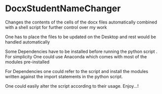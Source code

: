 # DocxStudentNameChanger
Changes the contents of the cells of the docx files automatically combined with a shell script for further control over my work

One has to place the files to be updated on the Desktop and rest would be handled automatically

Some Dependencies have to be installed before running the python script .
For simplicity One could use Anaconda which comes with most of the modules pre-installed

For Dependencies one could refer to the script and install the modules written against the import statements in the python script.

One could easily alter the script according to their usage.
Enjoy...!

